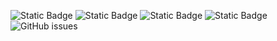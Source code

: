 ![Static Badge](https://img.shields.io/badge/blacklists-61-000000) ![Static Badge](https://img.shields.io/badge/blacklisted-2982897-cc0000) ![Static Badge](https://img.shields.io/badge/whitelisted-2251-00CC00) ![Static Badge](https://img.shields.io/badge/streaming_blacklist-28107-000000) ![GitHub issues](https://img.shields.io/github/issues/fabriziosalmi/blacklists)
